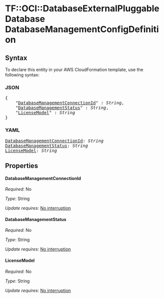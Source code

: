 # TF::OCI::DatabaseExternalPluggableDatabase DatabaseManagementConfigDefinition

## Syntax

To declare this entity in your AWS CloudFormation template, use the following syntax:

### JSON

<pre>
{
    "<a href="#databasemanagementconnectionid" title="DatabaseManagementConnectionId">DatabaseManagementConnectionId</a>" : <i>String</i>,
    "<a href="#databasemanagementstatus" title="DatabaseManagementStatus">DatabaseManagementStatus</a>" : <i>String</i>,
    "<a href="#licensemodel" title="LicenseModel">LicenseModel</a>" : <i>String</i>
}
</pre>

### YAML

<pre>
<a href="#databasemanagementconnectionid" title="DatabaseManagementConnectionId">DatabaseManagementConnectionId</a>: <i>String</i>
<a href="#databasemanagementstatus" title="DatabaseManagementStatus">DatabaseManagementStatus</a>: <i>String</i>
<a href="#licensemodel" title="LicenseModel">LicenseModel</a>: <i>String</i>
</pre>

## Properties

#### DatabaseManagementConnectionId

_Required_: No

_Type_: String

_Update requires_: [No interruption](https://docs.aws.amazon.com/AWSCloudFormation/latest/UserGuide/using-cfn-updating-stacks-update-behaviors.html#update-no-interrupt)

#### DatabaseManagementStatus

_Required_: No

_Type_: String

_Update requires_: [No interruption](https://docs.aws.amazon.com/AWSCloudFormation/latest/UserGuide/using-cfn-updating-stacks-update-behaviors.html#update-no-interrupt)

#### LicenseModel

_Required_: No

_Type_: String

_Update requires_: [No interruption](https://docs.aws.amazon.com/AWSCloudFormation/latest/UserGuide/using-cfn-updating-stacks-update-behaviors.html#update-no-interrupt)

